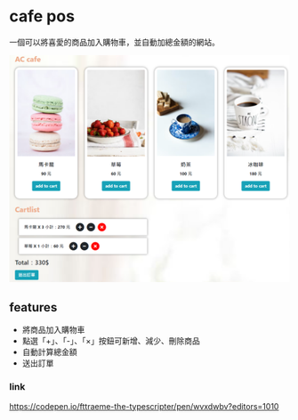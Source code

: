 # cafe pos

一個可以將喜愛的商品加入購物車，並自動加總金額的網站。

![cafe pos](./img/pos.png)

## features

- 將商品加入購物車
- 點選「+」、「-」、「×」按鈕可新增、減少、刪除商品
- 自動計算總金額
- 送出訂單

### link
https://codepen.io/fttraeme-the-typescripter/pen/wvxdwbv?editors=1010
